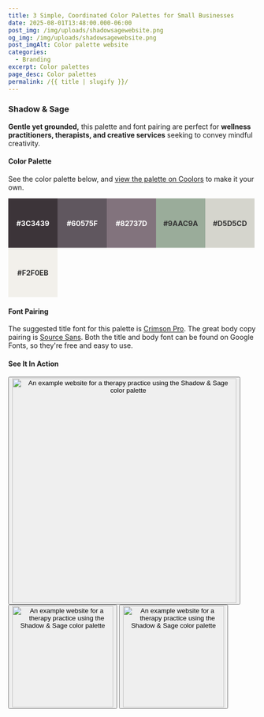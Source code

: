 ```yaml
---
title: 3 Simple, Coordinated Color Palettes for Small Businesses
date: 2025-08-01T13:48:00.000-06:00
post_img: /img/uploads/shadowsagewebsite.png
og_img: /img/uploads/shadowsagewebsite.png
post_imgAlt: Color palette website
categories:
  - Branding
excerpt: Color palettes
page_desc: Color palettes
permalink: /{{ title | slugify }}/
---
```

<style>
.swatch {
  width:100px;
  height:100px;
  display:inline-flex;
  justify-content:center;
  align-items:center;
  color:#fff;
  font-weight:bold;
  font-size:.9rem;
}
.swatch.rev {
  color:#333;
}
</style>
### Shadow & Sage

**Gentle yet grounded,** this palette and font pairing are perfect for **wellness practitioners, therapists, and creative services** seeking to convey mindful creativity.

#### Color Palette
See the color palette below, and <a href="https://coolors.co/3c3439-60575f-82737d-9aac9a-d5d5cd-f2f0eb">view the palette on Coolors</a> to make it your own.

<span class="swatch" style="background:#3C3439">#3C3439</span><span class="swatch" style="background:#60575F">#60575F</span><span class="swatch" style="background:#82737D">#82737D</span><span class="swatch rev" style="background:#9AAC9A">#9AAC9A</span><span class="swatch rev" style="background:#D5D5CD">#D5D5CD</span><span class="swatch rev" style="background:#F2F0EB">#F2F0EB</span>

#### Font Pairing

The suggested title font for this palette is <a href="https://fonts.google.com/specimen/Crimson+Pro">Crimson Pro</a>. The great body copy pairing is <a href="https://fonts.google.com/specimen/Source+Sans+3">Source Sans</a>. Both the title and body font can be found on Google Fonts, so they're free and easy to use.

#### See It In Action
<button class="modal__btn open-modal-button" data-image="/img/uploads/ShadowSageWebsite.webp" data-alt="Shadow & Sage Website Example" data-description="Here is an example website for a therapy practice using this color palette.">
<img src="/img/uploads/ShadowSageWebsite.webp" alt="An example website for a therapy practice using the Shadow & Sage color palette" width="455" class=""></button>
<button class="modal__btn open-modal-button" data-image="/img/uploads/ShadowSageSocial.webp" data-alt="Shadow & Sage Website Example" data-description="Here is an example website for a therapy practice using this color palette.">
<img src="/img/uploads/ShadowSageSocial.webp" alt="An example website for a therapy practice using the Shadow & Sage color palette" width="205" class=""></button>
<button class="modal__btn open-modal-button" data-image="/img/uploads/ShadowSagePricing.webp" data-alt="Shadow & Sage Website Example" data-description="Here is an example website for a therapy practice using this color palette.">
<img src="/img/uploads/ShadowSagePricing.webp" alt="An example website for a therapy practice using the Shadow & Sage color palette" width="205" class=""></button>

